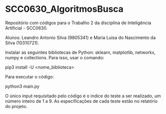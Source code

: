# SCC0630_AlgoritmosBusca

Repositório com códigos para o Trabalho 2 da disciplina de Inteligência Artificial - SCC0630.

Alunos: Leandro Antonio Silva (9805341) e Maria Luisa do Nascimento da Silva (10310721).

Instalar as seguintes bibliotecas de Python: sklearn, matplotlib, networkx, numpy e collections. Para isso, usar o comando:

pip3 install -U <nome_biblioteca>

Para executar o código:

python3 main.py

O único input requisitado pelo código é o indice do teste a ser realizado, um número inteiro de 1 a 9. As especificações de cada teste estão no relatório do projeto.